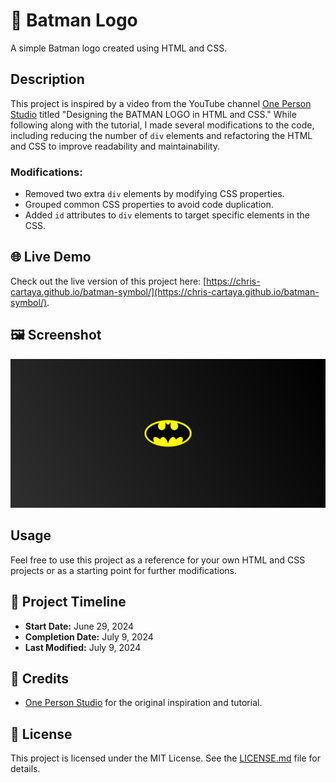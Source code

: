 # 🦇 Batman Logo

A simple Batman logo created using HTML and CSS.

## Description

This project is inspired by a video from the YouTube channel [One Person Studio](https://www.youtube.com/watch?v=iruECu19Nx4) titled "Designing the BATMAN LOGO in HTML and CSS." While following along with the tutorial, I made several modifications to the code, including reducing the number of `div` elements and refactoring the HTML and CSS to improve readability and maintainability.

### Modifications:
- Removed two extra `div` elements by modifying CSS properties.
- Grouped common CSS properties to avoid code duplication.
- Added `id` attributes to `div` elements to target specific elements in the CSS.

## 🌐 Live Demo

Check out the live version of this project here: [https://chris-cartaya.github.io/batman-symbol/](https://chris-cartaya.github.io/batman-symbol/).

## 🖼️ Screenshot

![Batman Logo](images/batman-symbol-screenshot-from-website.jpg)

## Usage

Feel free to use this project as a reference for your own HTML and CSS projects or as a starting point for further modifications.

## 📅 Project Timeline

- **Start Date:** June 29, 2024
- **Completion Date:** July 9, 2024
- **Last Modified:** July 9, 2024

## 🎨 Credits

- [One Person Studio](https://www.youtube.com/@OnePersonStudioo) for the original inspiration and tutorial.

## 📄 License

This project is licensed under the MIT License. See the [LICENSE.md](./LICENSE.md) file for details.
